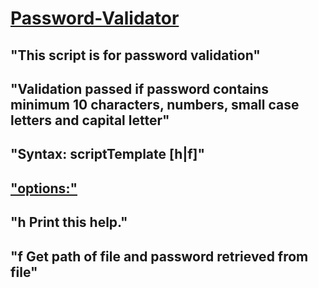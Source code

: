 # <u> Password-Validator</u>
## "This script is for password validation" 
## "Validation passed if password contains minimum 10 characters, numbers, small case letters and capital letter"
## "Syntax: scriptTemplate [h|f]"
## <u>"options:"</u>
## "h    Print this help."
## "f    Get path of file and password retrieved from file"